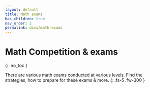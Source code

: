 ```yaml
---
layout: default
title: Math exams
has_children: true
nav_order: 2
permalink: docs/math-exams
---
```


# Math Competition & exams
{: .no_toc }

There are various math exams conducted at various levels. Find the strategies, how to prepare for these exams & more.
{: .fs-5 .fw-300 }
